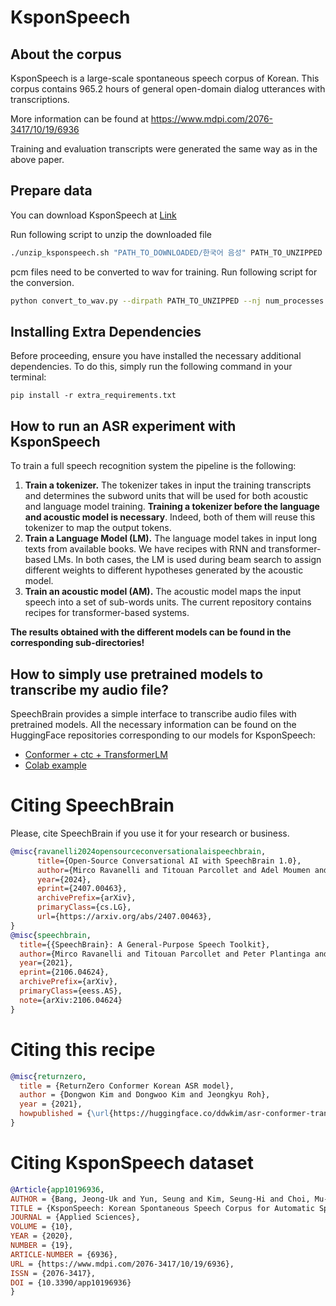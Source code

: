 # KsponSpeech

## About the corpus

KsponSpeech is a large-scale spontaneous speech corpus of Korean. This corpus contains 965.2 hours of general
open-domain dialog utterances with transcriptions.

More information can be found
at https://www.mdpi.com/2076-3417/10/19/6936

Training and evaluation transcripts were generated the same way as in the above paper.

## Prepare data

You can download KsponSpeech at [Link](https://aihub.or.kr/aihubdata/data/view.do?currMenu=115&topMenu=100&aihubDataSe=realm&dataSetSn=123)

Run following script to unzip the downloaded file

```bash
./unzip_ksponspeech.sh "PATH_TO_DOWNLOADED/한국어 음성" PATH_TO_UNZIPPED
```

pcm files need to be converted to wav for training. Run following script for the conversion.

```bash
python convert_to_wav.py --dirpath PATH_TO_UNZIPPED --nj num_processes
```

## Installing Extra Dependencies

Before proceeding, ensure you have installed the necessary additional dependencies. To do this, simply run the following command in your terminal:

```
pip install -r extra_requirements.txt
```

## How to run an ASR experiment with KsponSpeech

To train a full speech recognition system the pipeline is the following:

1. **Train a tokenizer.** The tokenizer takes in input the training transcripts and determines the subword units that
   will be used for both acoustic and language model training. **Training a tokenizer before the language and acoustic
   model is necessary**. Indeed, both of them will reuse this tokenizer to map the output tokens.
2. **Train a Language Model (LM).** The language model takes in input long texts from available books. We have recipes
   with RNN and transformer-based LMs. In both cases, the LM is used during beam search to assign different weights to
   different hypotheses generated by the acoustic model.
3. **Train an acoustic model (AM).** The acoustic model maps the input speech into a set of sub-words units. The current
   repository contains recipes for transformer-based systems.

**The results obtained with the different models can be found in the corresponding sub-directories!**

## How to simply use pretrained models to transcribe my audio file?

SpeechBrain provides a simple interface to transcribe audio files with pretrained models. All the necessary information
can be found on the HuggingFace repositories corresponding to our models for KsponSpeech:

- [Conformer + ctc + TransformerLM](https://huggingface.co/speechbrain/asr-conformer-transformerlm-ksponspeech)
- [Colab example](https://colab.research.google.com/drive/1finp9pfmGRzWHCAPNkqAH2yGH6k_BbPA?usp=sharing)

# Citing SpeechBrain
Please, cite SpeechBrain if you use it for your research or business.

```bibtex
@misc{ravanelli2024opensourceconversationalaispeechbrain,
      title={Open-Source Conversational AI with SpeechBrain 1.0}, 
      author={Mirco Ravanelli and Titouan Parcollet and Adel Moumen and Sylvain de Langen and Cem Subakan and Peter Plantinga and Yingzhi Wang and Pooneh Mousavi and Luca Della Libera and Artem Ploujnikov and Francesco Paissan and Davide Borra and Salah Zaiem and Zeyu Zhao and Shucong Zhang and Georgios Karakasidis and Sung-Lin Yeh and Pierre Champion and Aku Rouhe and Rudolf Braun and Florian Mai and Juan Zuluaga-Gomez and Seyed Mahed Mousavi and Andreas Nautsch and Xuechen Liu and Sangeet Sagar and Jarod Duret and Salima Mdhaffar and Gaelle Laperriere and Mickael Rouvier and Renato De Mori and Yannick Esteve},
      year={2024},
      eprint={2407.00463},
      archivePrefix={arXiv},
      primaryClass={cs.LG},
      url={https://arxiv.org/abs/2407.00463}, 
}
@misc{speechbrain,
  title={{SpeechBrain}: A General-Purpose Speech Toolkit},
  author={Mirco Ravanelli and Titouan Parcollet and Peter Plantinga and Aku Rouhe and Samuele Cornell and Loren Lugosch and Cem Subakan and Nauman Dawalatabad and Abdelwahab Heba and Jianyuan Zhong and Ju-Chieh Chou and Sung-Lin Yeh and Szu-Wei Fu and Chien-Feng Liao and Elena Rastorgueva and François Grondin and William Aris and Hwidong Na and Yan Gao and Renato De Mori and Yoshua Bengio},
  year={2021},
  eprint={2106.04624},
  archivePrefix={arXiv},
  primaryClass={eess.AS},
  note={arXiv:2106.04624}
}
```

# Citing this recipe
```bibtex
@misc{returnzero,
  title = {ReturnZero Conformer Korean ASR model},
  author = {Dongwon Kim and Dongwoo Kim and Jeongkyu Roh},
  year = {2021},
  howpublished = {\url{https://huggingface.co/ddwkim/asr-conformer-transformerlm-ksponspeech}},
}
```

# Citing KsponSpeech dataset
```bibtex
@Article{app10196936,
AUTHOR = {Bang, Jeong-Uk and Yun, Seung and Kim, Seung-Hi and Choi, Mu-Yeol and Lee, Min-Kyu and Kim, Yeo-Jeong and Kim, Dong-Hyun and Park, Jun and Lee, Young-Jik and Kim, Sang-Hun},
TITLE = {KsponSpeech: Korean Spontaneous Speech Corpus for Automatic Speech Recognition},
JOURNAL = {Applied Sciences},
VOLUME = {10},
YEAR = {2020},
NUMBER = {19},
ARTICLE-NUMBER = {6936},
URL = {https://www.mdpi.com/2076-3417/10/19/6936},
ISSN = {2076-3417},
DOI = {10.3390/app10196936}
}
```
